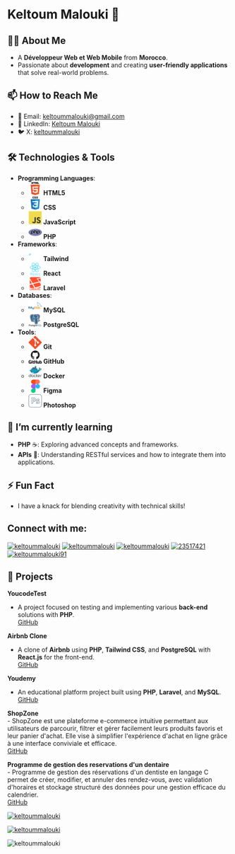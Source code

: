# Keltoum Malouki 👋

## 👨‍💻 About Me
- A **Développeur Web et Web Mobile** from **Morocco**.
- Passionate about **development** and creating **user-friendly applications** that solve real-world problems.
  
## 📫 How to Reach Me
- 📧 Email: [keltoummalouki@gmail.com](mailto:keltoummalouki@gmail.com)
- 🔗 LinkedIn: [Keltoum Malouki](https://www.linkedin.com/in/keltoum-malouki-79a28029a/)
- 🐦 X: [keltoummalouki](https://twitter.com/keltoummalouki)

## 🛠️ Technologies & Tools
- **Programming Languages**:
  - <img src="https://raw.githubusercontent.com/devicons/devicon/master/icons/html5/html5-original-wordmark.svg" width="30" height="30"> **HTML5**
  - <img src="https://raw.githubusercontent.com/devicons/devicon/master/icons/css3/css3-original-wordmark.svg" width="30" height="30"> **CSS**
  - <img src="https://raw.githubusercontent.com/devicons/devicon/master/icons/javascript/javascript-original.svg" width="30" height="30"> **JavaScript**
  - <img src="https://raw.githubusercontent.com/devicons/devicon/master/icons/php/php-original.svg" width="30" height="30"> **PHP**
- **Frameworks**:
  - <img src="https://raw.githubusercontent.com/devicons/devicon/master/icons/tailwindcss/tailwindcss-original-wordmark.svg" width="30" height="30"> **Tailwind**
  - <img src="https://raw.githubusercontent.com/devicons/devicon/master/icons/react/react-original-wordmark.svg" width="30" height="30"> **React**
  - <img src="https://raw.githubusercontent.com/devicons/devicon/master/icons/laravel/laravel-plain-wordmark.svg" width="30" height="30"> **Laravel**
- **Databases**:
  - <img src="https://raw.githubusercontent.com/devicons/devicon/master/icons/mysql/mysql-original-wordmark.svg" width="30" height="30"> **MySQL**
  - <img src="https://raw.githubusercontent.com/devicons/devicon/master/icons/postgresql/postgresql-original-wordmark.svg" width="30" height="30"> **PostgreSQL**
- **Tools**:
  - <img src="https://raw.githubusercontent.com/devicons/devicon/master/icons/git/git-original.svg" width="30" height="30"> **Git**
  - <img src="https://raw.githubusercontent.com/devicons/devicon/master/icons/github/github-original-wordmark.svg" width="30" height="30"> **GitHub**
  - <img src="https://raw.githubusercontent.com/devicons/devicon/master/icons/docker/docker-original-wordmark.svg" width="30" height="30"> **Docker**
  - <img src="https://raw.githubusercontent.com/devicons/devicon/master/icons/figma/figma-original.svg" width="30" height="30"> **Figma**
  - <img src="https://raw.githubusercontent.com/devicons/devicon/master/icons/photoshop/photoshop-line.svg" width="30" height="30"> **Photoshop**

## 🌱 I’m currently learning
- **PHP** ☕: Exploring advanced concepts and frameworks.
- **APIs** 🔌: Understanding RESTful services and how to integrate them into applications.

## ⚡ Fun Fact
- I have a knack for blending creativity with technical skills!
## Connect with me:
<p align="left">
<a href="https://instagram.com/keltoummalouki" target="blank"><img align="center" src="https://raw.githubusercontent.com/rahuldkjain/github-profile-readme-generator/master/src/images/icons/Social/instagram.svg" alt="keltoummalouki" height="30" width="40" /></a>
<a href="https://dev.to/keltoummalouki" target="blank"><img align="center" src="https://raw.githubusercontent.com/rahuldkjain/github-profile-readme-generator/master/src/images/icons/Social/devto.svg" alt="keltoummalouki" height="30" width="40" /></a>
<a href="https://twitter.com/keltoummalouki" target="blank"><img align="center" src="https://raw.githubusercontent.com/rahuldkjain/github-profile-readme-generator/master/src/images/icons/Social/twitter.svg" alt="keltoummalouki" height="30" width="40" /></a>
<a href="https://stackoverflow.com/users/23517421" target="blank"><img align="center" src="https://raw.githubusercontent.com/rahuldkjain/github-profile-readme-generator/master/src/images/icons/Social/stack-overflow.svg" alt="23517421" height="30" width="40" /></a>
<a href="https://www.hackerrank.com/keltoummalouki91" target="blank"><img align="center" src="https://raw.githubusercontent.com/rahuldkjain/github-profile-readme-generator/master/src/images/icons/Social/hackerrank.svg" alt="keltoummalouki91" height="30" width="40" /></a>
</p>

## 💼 Projects

 **YoucodeTest**
- A project focused on testing and implementing various **back-end** solutions with **PHP**.
  <br>
  <a href="https://github.com/Keltoummalouki/Tests_Acceptation_Youcode">GitHub</a>

 **Airbnb Clone**
- A clone of **Airbnb** using **PHP**, **Tailwind CSS**, and **PostgreSQL** with **React.js** for the front-end.
  <br>
  <a href="https://github.com/Aboussebaba-Othman/Airbnb">GitHub</a>

 **Youdemy**
- An educational platform project built using **PHP**, **Laravel**, and **MySQL**.
  <br>
  <a href="https://github.com/Keltoummalouki/Youdemy">GitHub</a>

 **ShopZone** <br>
     - ShopZone est une plateforme e-commerce intuitive permettant aux utilisateurs de parcourir, filtrer et gérer facilement leurs produits favoris et leur panier d'achat. Elle vise à simplifier l'expérience d'achat en ligne grâce à une interface conviviale et efficace.<br>
     <a href="https://github.com/Keltoummalouki/ShopZone">GitHub</a>
    
**Programme de gestion des reservations d'un dentaire** <br>
    - Programme de gestion des réservations d'un dentiste en langage C permet de créer, modifier, et annuler des rendez-vous, avec validation d'horaires et stockage structuré des données pour une gestion efficace du calendrier.<br>
     <a href="https://github.com/Keltoummalouki/Projet-Fin-Sas-Youcode">GitHub</a>
<br>
<p align="left"> <a href="https://github.com/ryo-ma/github-profile-trophy"><img src="https://github-profile-trophy.vercel.app/?username=keltoummalouki" alt="keltoummalouki" /></a> </p>

<p align="left"> <a href="https://twitter.com/keltoummalouki" target="blank"><img src="https://img.shields.io/twitter/follow/keltoummalouki?logo=twitter&style=for-the-badge" alt="keltoummalouki" /></a> </p>
<p align="left"> <img src="https://komarev.com/ghpvc/?username=keltoummalouki&label=Profile%20views&color=0e75b6&style=flat" alt="keltoummalouki" /> </p>
